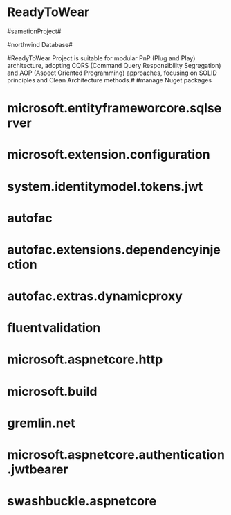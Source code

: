# ReadyToWear  
#sametionProject#

#northwind Database#

#ReadyToWear Project is suitable for modular PnP (Plug and Play) architecture,
adopting CQRS (Command Query Responsibility Segregation) and AOP (Aspect Oriented Programming) approaches, 
focusing on SOLID principles and Clean Architecture methods.#
#manage Nuget packages 
 # microsoft.entityframeworcore.sqlserver
 # microsoft.extension.configuration
 # system.identitymodel.tokens.jwt
 # autofac
 # autofac.extensions.dependencyinjection
 # autofac.extras.dynamicproxy
 # fluentvalidation
 # microsoft.aspnetcore.http
 # microsoft.build
 # gremlin.net
 # microsoft.aspnetcore.authentication.jwtbearer
 # swashbuckle.aspnetcore
